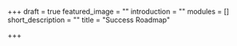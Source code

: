 +++
draft = true
featured_image = ""
introduction = ""
modules = []
short_description = ""
title = "Success Roadmap"

+++
